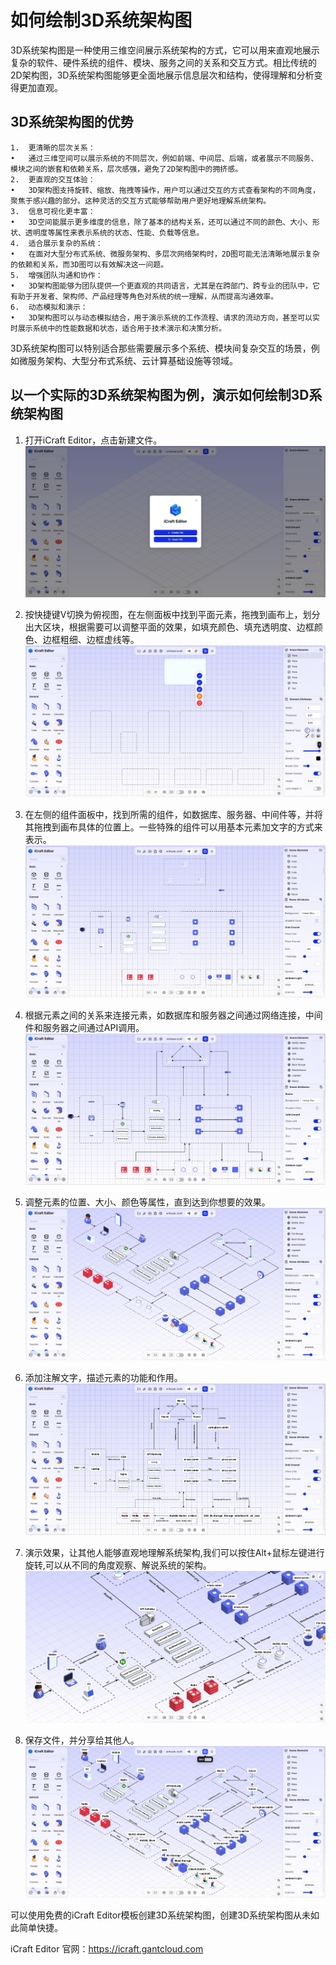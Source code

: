 <!--
 * @Descripttion: 
 * @MainAuthor: 
-->

# 如何绘制3D系统架构图

3D系统架构图是一种使用三维空间展示系统架构的方式，它可以用来直观地展示复杂的软件、硬件系统的组件、模块、服务之间的关系和交互方式。相比传统的2D架构图，3D系统架构图能够更全面地展示信息层次和结构，使得理解和分析变得更加直观。

## 3D系统架构图的优势

	1.	更清晰的层次关系：
	•	通过三维空间可以展示系统的不同层次，例如前端、中间层、后端，或者展示不同服务、模块之间的嵌套和依赖关系，层次感强，避免了2D架构图中的拥挤感。
	2.	更直观的交互体验：
	•	3D架构图支持旋转、缩放、拖拽等操作，用户可以通过交互的方式查看架构的不同角度，聚焦于感兴趣的部分。这种灵活的交互方式能够帮助用户更好地理解系统架构。
	3.	信息可视化更丰富：
	•	3D空间能展示更多维度的信息，除了基本的结构关系，还可以通过不同的颜色、大小、形状、透明度等属性来表示系统的状态、性能、负载等信息。
	4.	适合展示复杂的系统：
	•	在面对大型分布式系统、微服务架构、多层次网络架构时，2D图可能无法清晰地展示复杂的依赖和关系，而3D图可以有效解决这一问题。
	5.	增强团队沟通和协作：
	•	3D架构图能够为团队提供一个更直观的共同语言，尤其是在跨部门、跨专业的团队中，它有助于开发者、架构师、产品经理等角色对系统的统一理解，从而提高沟通效率。
	6.	动态模拟和演示：
	•	3D架构图可以与动态模拟结合，用于演示系统的工作流程、请求的流动方向，甚至可以实时展示系统中的性能数据和状态，适合用于技术演示和决策分析。

3D系统架构图可以特别适合那些需要展示多个系统、模块间复杂交互的场景，例如微服务架构、大型分布式系统、云计算基础设施等领域。

## 以一个实际的3D系统架构图为例，演示如何绘制3D系统架构图

1. 打开iCraft Editor，点击新建文件。
![](../public/blog/3d-architecture/1.jpg)

2. 按快捷键V切换为俯视图，在左侧面板中找到平面元素，拖拽到画布上，划分出大区块，根据需要可以调整平面的效果，如填充颜色、填充透明度、边框颜色、边框粗细、边框虚线等。
![](../public/blog/3d-architecture/2.jpg)
   
3. 在左侧的组件面板中，找到所需的组件，如数据库、服务器、中间件等，并将其拖拽到画布具体的位置上。一些特殊的组件可以用基本元素加文字的方式来表示。
![](../public/blog/3d-architecture/3.jpg)

4. 根据元素之间的关系来连接元素，如数据库和服务器之间通过网络连接，中间件和服务器之间通过API调用。
![](../public/blog/3d-architecture/4.jpg)

5. 调整元素的位置、大小、颜色等属性，直到达到你想要的效果。
![](../public/blog/3d-architecture/5.jpg)

6. 添加注解文字，描述元素的功能和作用。
![](../public/blog/3d-architecture/6.jpg)

7. 演示效果，让其他人能够直观地理解系统架构,我们可以按住Alt+鼠标左键进行旋转,可以从不同的角度观察、解说系统的架构。
![](../public/blog/3d-architecture/7.jpg)

8. 保存文件，并分享给其他人。
![](../public/blog/3d-architecture/8.jpg)



可以使用免费的iCraft Editor模板创建3D系统架构图，创建3D系统架构图从未如此简单快捷。

iCraft Editor 官网：https://icraft.gantcloud.com